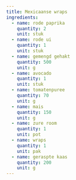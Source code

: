 ```yaml
---
title: Mexicaanse wraps
ingredients:
  - name: rode paprika
    quantity: 2
    unit: stuk
  - name: rode ui
    quantity: 1
    unit: stuk
  - name: gemengd gehakt
    quantity: 500
    unit: g
  - name: avocado
    quantity: 1
    unit: stuk
  - name: tomatenpuree
    quantity: 70
    unit: g
  - name: mais
    quantity: 150
    unit: g
  - name: zure room
    quantity: 1
    unit: pot
  - name: wraps
    quantity: 1
    unit: pak
  - name: geraspte kaas
    quantity: 200
    unit: g
---
```


<Recipe />
